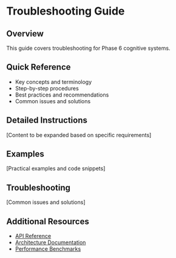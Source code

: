 # Troubleshooting Guide

## Overview
This guide covers troubleshooting for Phase 6 cognitive systems.

## Quick Reference
- Key concepts and terminology
- Step-by-step procedures
- Best practices and recommendations
- Common issues and solutions

## Detailed Instructions
[Content to be expanded based on specific requirements]

## Examples
[Practical examples and code snippets]

## Troubleshooting
[Common issues and solutions]

## Additional Resources
- [API Reference](../api_reference/unified_api_reference.md)
- [Architecture Documentation](../flowcharts/)
- [Performance Benchmarks](../performance/)
